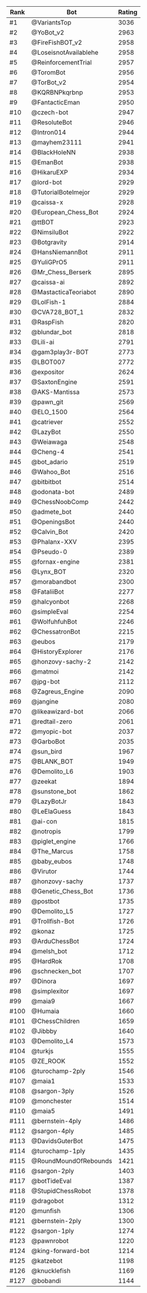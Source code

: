 Rank|Bot|Rating
---|---|---
#1|@VariantsTop|3036
#2|@YoBot_v2|2963
#3|@FireFishBOT_v2|2958
#4|@LoseisnotAvailablehe|2958
#5|@ReinforcementTrial|2957
#6|@ToromBot|2956
#7|@TorBot_v2|2954
#8|@KQRBNPkqrbnp|2953
#9|@FantacticEman|2950
#10|@czech-bot|2947
#11|@ResoluteBot|2946
#12|@Intron014|2944
#13|@mayhem23111|2941
#14|@BlackHoleNN|2938
#15|@EmanBot|2938
#16|@HikaruEXP|2934
#17|@lord-bot|2929
#18|@TutorialBotelmejor|2929
#19|@caissa-x|2928
#20|@European_Chess_Bot|2924
#21|@ttBOT|2923
#22|@NimsiluBot|2922
#23|@Botgravity|2914
#24|@HansNiemannBot|2911
#25|@YuliGPrO5|2911
#26|@Mr_Chess_Berserk|2895
#27|@caissa-ai|2892
#28|@MastacticaTeoriabot|2890
#29|@LolFish-1|2884
#30|@CVA728_BOT_1|2832
#31|@RaspFish|2820
#32|@blundar_bot|2818
#33|@Lili-ai|2791
#34|@gam3play3r-BOT|2773
#35|@LBOT007|2772
#36|@expositor|2624
#37|@SaxtonEngine|2591
#38|@AKS-Mantissa|2573
#39|@pawn_git|2569
#40|@ELO_1500|2564
#41|@catriever|2552
#42|@LazyBot|2550
#43|@Weiawaga|2548
#44|@Cheng-4|2541
#45|@bot_adario|2519
#46|@Wahoo_Bot|2516
#47|@bitbitbot|2514
#48|@odonata-bot|2489
#49|@ChessNoobComp|2442
#50|@admete_bot|2440
#51|@OpeningsBot|2440
#52|@Calvin_Bot|2420
#53|@Phalanx-XXV|2395
#54|@Pseudo-0|2389
#55|@fornax-engine|2381
#56|@Lynx_BOT|2320
#57|@morabandbot|2300
#58|@FataliiBot|2277
#59|@halcyonbot|2268
#60|@simpleEval|2254
#61|@WolfuhfuhBot|2246
#62|@ChessatronBot|2215
#63|@eubos|2179
#64|@HistoryExplorer|2176
#65|@honzovy-sachy-2|2142
#66|@matmoi|2142
#67|@jpg-bot|2112
#68|@Zagreus_Engine|2090
#69|@jangine|2080
#70|@likeawizard-bot|2066
#71|@redtail-zero|2061
#72|@myopic-bot|2037
#73|@GarboBot|2035
#74|@sun_bird|1967
#75|@BLANK_BOT|1949
#76|@Demolito_L6|1903
#77|@zeekat|1894
#78|@sunstone_bot|1862
#79|@LazyBotJr|1843
#80|@LeElaGuess|1843
#81|@ai-con|1815
#82|@notropis|1799
#83|@piglet_engine|1766
#84|@The_Marcus|1758
#85|@baby_eubos|1748
#86|@Virutor|1744
#87|@honzovy-sachy|1737
#88|@Genetic_Chess_Bot|1736
#89|@postbot|1735
#90|@Demolito_L5|1727
#91|@Trollfish-Bot|1726
#92|@konaz|1725
#93|@ArduChessBot|1724
#94|@melsh_bot|1712
#95|@HardRok|1708
#96|@schnecken_bot|1707
#97|@Dinora|1697
#98|@simplexitor|1697
#99|@maia9|1667
#100|@Humaia|1660
#101|@ChessChildren|1659
#102|@Jibbby|1640
#103|@Demolito_L4|1573
#104|@turkjs|1555
#105|@ZE_ROOK|1552
#106|@turochamp-2ply|1546
#107|@maia1|1533
#108|@sargon-3ply|1526
#109|@monchester|1514
#110|@maia5|1491
#111|@bernstein-4ply|1486
#112|@sargon-4ply|1485
#113|@DavidsGuterBot|1475
#114|@turochamp-1ply|1435
#115|@RoundMoundOfRebounds|1421
#116|@sargon-2ply|1403
#117|@botTideEval|1387
#118|@StupidChessRobot|1378
#119|@dragobot|1312
#120|@munfish|1306
#121|@bernstein-2ply|1300
#122|@sargon-1ply|1274
#123|@pawnrobot|1220
#124|@king-forward-bot|1214
#125|@katzebot|1198
#126|@knucklefish|1169
#127|@bobandi|1144
